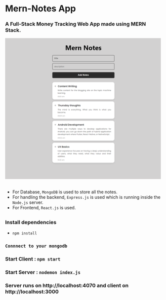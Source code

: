 # Mern-Notes App
### A Full-Stack Money Tracking Web App made using MERN Stack.

![screenshot](https://github.com/PraveenKrGit/Mern-Notes-App/blob/f62cbb370366b7083d8ffc86797b363a4ef23059/screenshot/screenshot.png)

##
- For Database, `MongoDB` is used to store all the notes.
- For handling the backend, `Express.js` is used which is running inside the `Node.js` server.
- For Frontend, `React.js` is used.
##
### Install dependencies 
- `npm install` 

### `Connnect to your mongodb`

### Start Client : `npm start`

### Start Server : `nodemon index.js`

### Server runs on http://localhost:4070 and client on http://localhost:3000

